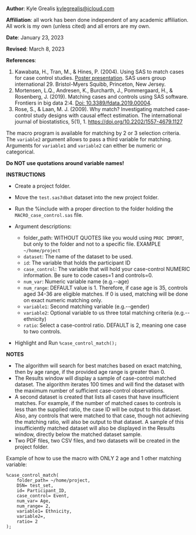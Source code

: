 

**Author**: Kyle Grealis kylegrealis@icloud.com

**Affiliation**: all work has been done independent of any academic affiliation. 
	All work is my own (unless cited) and all errors are my own.

**Date**: January 23, 2023

**Revised**: March 8, 2023

**References**:
1.  Kawabata, H., Tran, M., & Hines, P. (2004). Using SAS to match cases for case 
				control studies. [Poster presentation](https://support.sas.com/resources/papers/proceedings/proceedings/sugi29/173-29.pdf). SAS users group international 29. 
				Bristol-Myers Squibb, Princeton, New Jersey.
2.	Mortensen, L.Q., Andresen, K., Burcharth, J., Pommergaard, H., & Rosenberg, J. 
				(2019). Matching cases and controls using SAS software. Frontiers in big 
				data 2:4. [Doi: 10.3389/fdata.2019.00004](https://www.frontiersin.org/articles/10.3389/fdata.2019.00004/full).
3.	Rose, S., & Laan, M. J. (2009). Why match? Investigating matched case-control 
				study designs with causal effect estimation. The international journal of 
				biostatistics, 5(1), 1. https://doi.org/10.2202/1557-4679.1127

The macro program is available for matching by 2 or 3 selection criteria. The ```variable2``` argument allows to pass a third variable for matching. Arguments for ```variable1``` and ```variable2``` can either be numeric or categorical.


**Do NOT use quotations around variable names!**


**INSTRUCTIONS**
-	Create a project folder.
-	Move the ```test.sas7dbat``` dataset into the new project folder.
-	Run the %include with a proper direction to the folder holding the ```MACRO_case_control.sas``` file.
-	Argument descriptions:
	* 	folder_path: WITHOUT QUOTES like you would using ```PROC IMPORT```, but only to the folder and not to a specific file.
			EXAMPLE ```~/home/project```
	* 	```dataset```: The name of the dataset to be used.
	*	```id```: The variable that holds the participant ID
	*	```case_control```: The variable that will hold your case-control NUMERIC information. Be sure to code cases=1 and controls=0.
	*	```num_var```: Numeric variable name (e.g.--age)
	*	```num_range```: DEFAULT value is 1. Therefore, if case age is 35, controls aged 34-36 are eligible matches. If 0 is used, matching will be done on exact numeric matching only.
	*	```variable1```: Second matching variable (e.g.--gender)
	*	```variable2```: Optional variable to us three total matching criteria (e.g.--ethnicity)
	*	 ```ratio```: Select a case-control ratio. DEFAULT is 2, meaning one case to two controls.
	
-	Highlight and Run ```%case_control_match();```


**NOTES**
-	The algorithm will search for best matches based on exact matching, then by age range, if the provided age range is greater than 0.
-	The Results window will display a sample of case-control matched dataset. The algorithm iterates 100 times and will find the dataset with the maximum number of sufficient case-control observations.
-	A second dataset is created that lists all cases that have insufficient matches. For example, if the number of matched cases to controls is less than the supplied ratio, the case ID will be output to this dataset. Also, any controls that were matched to that case, though not achieving the matching ratio, will also be output to that dataset. A sample of this insufficiently matched dataset will also be displayed in the Results window, directly below the matched dataset sample.
-	Two PDF files, two CSV files, and two datasets will be created in the project folder.
		
		
		
Example of how to use the macro with ONLY 2 age and 1 other matching variable:

```
%case_control_match(
	folder_path= ~/home/project,
	DSN= test_set,
	id= Participant_ID,
	case_control= Event,
	num_var= Age,
	num_range= 2,
	variable1= Ethnicity,
	variable2=,
	ratio= 2
);
```

